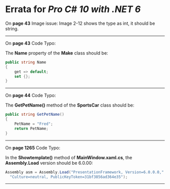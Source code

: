 # Errata for *Pro C# 10 with .NET 6*

On **page 43** Image issue: 
Image 2-12 shows the type as int, it should be string. 

*** 
On **page 43** Code Typo:
 
The **Name** property of the **Make** class should be: 
```csharp
public string Name 
{ 
    get => default; 
    set {}; 
} 
```
***  
On **page 44** Code Typo:
 
The **GetPetName()** method of the **SportsCar** class should be: 
```csharp 
public string GetPetName() 
{ 
    PetName = "Fred"; 
    return PetName; 
} 
``` 
*** 
On **page 1265** Code Typo:
 
In the **Showtemplate()** method of **MainWindow.xaml.cs**, the **Assembly.Load** version should be 6.0.00: 
```csharp 
Assembly asm = Assembly.Load("PresentationFramework, Version=6.0.0.0," + 
  "Culture=neutral, PublicKeyToken=31bf3856ad364e35");
``` 
*** 
